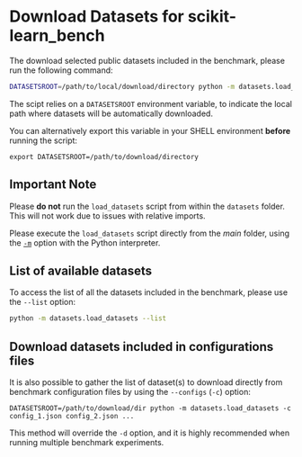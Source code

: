 # Download Datasets for scikit-learn_bench

The download selected public datasets included in the benchmark, please run the following command:

```bash
DATASETSROOT=/path/to/local/download/directory python -m datasets.load_datasets -d <DS_NAME_1> <DS_NAME_2>
```

The scipt relies on a `DATASETSROOT` environment variable, to indicate the local path where
datasets will be automatically downloaded.

You can alternatively export this variable in your SHELL environment **before** running the script:

```shell
export DATASETSROOT=/path/to/download/directory
```
## Important Note

Please **do not** run the `load_datasets` script from within the `datasets` folder. This will not work
due to issues with relative imports. 

Please execute the `load_datasets` script directly from the _main_ folder, using the [`-m`](https://docs.python.org/3/using/cmdline.html#cmdoption-m) option with the Python interpreter.


## List of available datasets

To access the list of all the datasets included in the benchmark, please use the `--list` option:

```bash
python -m datasets.load_datasets --list
```

## Download datasets included in configurations files

It is also possible to gather the list of dataset(s) to download directly from
benchmark configuration files by using the `--configs` (`-c`) option:

```shell
DATASETSROOT=/path/to/download/dir python -m datasets.load_datasets -c config_1.json config_2.json ...
```

This method will override the `-d` option, and it is highly recommended when
running multiple benchmark experiments.
